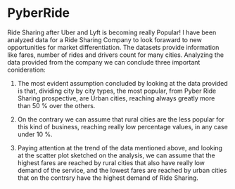 # PyberRide
Ride Sharing after Uber and Lyft is becoming really Popular!
I have been analyzed data for a Ride Sharing Company to look foraward to new opportunities for market differentiation.
The datasets provide information like fares, number of rides and drivers count for many cities.
Analyzing the data provided from the company we can conclude three important conideration:
1. The most evident assumption concluded by looking at the data provided is that, dividing city by city types,
the most popular, from Pyber Ride Sharing prospective, are Urban cities, reaching  always greatly more than 50 % 
over the others.

2. On the contrary we can assume that rural cities are the less popular for this kind of business, reaching really low 
percentage values, in any case under 10 %.

3. Paying attention at the trend of the data mentioned above, and looking at the scatter plot sketched on the analysis,
we can assume that the highest fares are reached by rural cities that also have really low demand of the service, 
and the lowest fares are reached by urban cities that on the contrsry have the highest demand of Ride Sharing.

